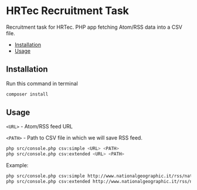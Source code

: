 # HRTec Recruitment Task

Recruitment task for HRTec. PHP app fetching Atom/RSS data into a CSV file.

- [Installation](#installation)
- [Usage](#usage)


## Installation

Run this command in terminal

``` sh
composer install
```


## Usage

`<URL>` - Atom/RSS feed URL

`<PATH>` - Path to CSV file in which we will save RSS feed.

``` sh
php src/console.php csv:simple <URL> <PATH>
php src/console.php csv:extended <URL> <PATH>
```

Example:
``` sh
php src/console.php csv:simple http://www.nationalgeographic.it/rss/natura/animali/rss2.0.xml example.csv
php src/console.php csv:extended http://www.nationalgeographic.it/rss/natura/animali/rss2.0.xml example.csv
```
